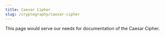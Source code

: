 ```yaml
---
title: Caesar Cipher
slug: /cryptography/caesar-cipher
---
```


This page would serve our needs for documentation of the Caesar Cipher.